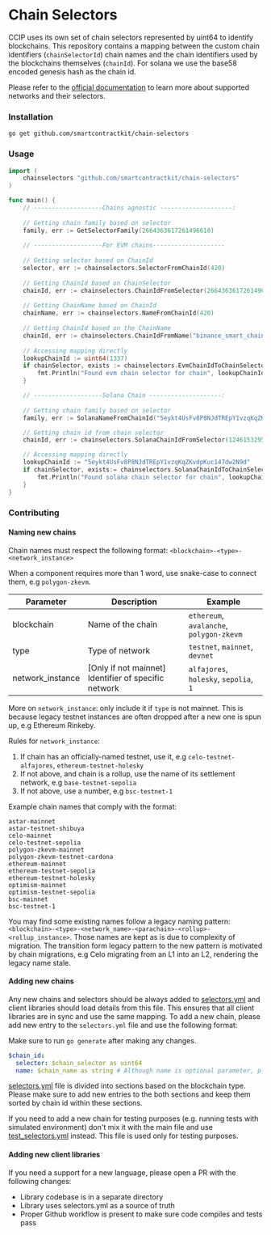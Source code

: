 # Chain Selectors

CCIP uses its own set of chain selectors represented by uint64 to identify blockchains. This repository contains a
mapping between the custom chain identifiers (`chainSelectorId`) chain names and the chain identifiers
used by the blockchains themselves (`chainId`). For solana we use the base58 encoded genesis hash as the chain id.

Please refer to the [official documentation](https://docs.chain.link/ccip/supported-networks) to learn more about
supported networks and their selectors.

### Installation

`go get github.com/smartcontractkit/chain-selectors`

### Usage

```go
import (
    chainselectors "github.com/smartcontractkit/chain-selectors"
)

func main() {
    // -------------------Chains agnostic --------------------:
    
    // Getting chain family based on selector
    family, err := GetSelectorFamily(2664363617261496610)
	
    // -------------------For EVM chains--------------------
	
    // Getting selector based on ChainId
    selector, err := chainselectors.SelectorFromChainId(420)
    
    // Getting ChainId based on ChainSelector
    chainId, err := chainselectors.ChainIdFromSelector(2664363617261496610)
    
    // Getting ChainName based on ChainId
    chainName, err := chainselectors.NameFromChainId(420)
    
    // Getting ChainId based on the ChainName
    chainId, err := chainselectors.ChainIdFromName("binance_smart_chain-testnet")
    
    // Accessing mapping directly
    lookupChainId := uint64(1337)
    if chainSelector, exists := chainselectors.EvmChainIdToChainSelector()[lookupChainId]; exists {
        fmt.Println("Found evm chain selector for chain", lookupChainId, ":", chainSelector)
    }

    // -------------------Solana Chain --------------------:
	
    // Getting chain family based on selector
    family, err := SolanaNameFromChainId("5eykt4UsFv8P8NJdTREpY1vzqKqZKvdpKuc147dw2N9d")

    // Getting chain id from chain selector
	chainId, err := chainselectors.SolanaChainIdFromSelector(124615329519749607)

    // Accessing mapping directly
    lookupChainId := "5eykt4UsFv8P8NJdTREpY1vzqKqZKvdpKuc147dw2N9d"
    if chainSelector, exists:= chainselectors.SolanaChainIdToChainSelector()[lookupChainId]; exists {
        fmt.Println("Found solana chain selector for chain", lookupChainId, ":", chainSelector)
    }   
}
```

### Contributing

#### Naming new chains

Chain names must respect the following format:
`<blockchain>-<type>-<network_instance>`

When a component requires more than 1 word, use snake-case to connect them, e.g `polygon-zkevm`.

| Parameter | Description | Example                       |
| --- | --- |-------------------------------|
| blockchain | Name of the chain | `ethereum`, `avalanche`, `polygon-zkevm`    |
| type | Type of network | `testnet`, `mainnet`, `devnet`      |
| network_instance | [Only if not mainnet] Identifier of specific network | `alfajores`, `holesky`, `sepolia`, `1` |

More on `network_instance`: only include it if `type` is not mainnet. This is because legacy testnet instances are often dropped after a new one is spun up, e.g Ethereum Rinkeby.

Rules for `network_instance`:
1. If chain has an officially-named testnet, use it, e.g
`celo-testnet-alfajores`, `ethereum-testnet-holesky`
2. If not above, and chain is a rollup, use the name of its settlement network, e.g `base-testnet-sepolia`
3. If not above, use a number, e.g `bsc-testnet-1`

Example chain names that comply with the format:
```
astar-mainnet
astar-testnet-shibuya
celo-mainnet
celo-testnet-sepolia
polygon-zkevm-mainnet
polygon-zkevm-testnet-cardona
ethereum-mainnet
ethereum-testnet-sepolia
ethereum-testnet-holesky
optimism-mainnet
optimism-testnet-sepolia
bsc-mainnet
bsc-testnet-1
```

You may find some existing names follow a legacy naming pattern: `<blockchain>-<type>-<network_name>-<parachain>-<rollup>-<rollup_instance>`. Those names are kept as is due to complexity of migration. The transition form legacy pattern to the new pattern is motivated by chain migrations, e.g Celo migrating from an L1 into an L2, rendering the legacy name stale.


#### Adding new chains

Any new chains and selectors should be always added to [selectors.yml](selectors.yml) and client libraries should load
details from this file. This ensures that all client libraries are in sync and use the same mapping.
To add a new chain, please add new entry to the `selectors.yml` file and use the following format:

Make sure to run `go generate` after making any changes.

```yaml
$chain_id:
  selector: $chain_selector as uint64
  name: $chain_name as string # Although name is optional parameter, please provide it and respect the format described below
```

[selectors.yml](selectors.yml) file is divided into sections based on the blockchain type. 
Please make sure to add new entries to the both sections and keep them sorted by chain id within these sections.

If you need to add a new chain for testing purposes (e.g. running tests with simulated environment) don't mix it with
the main file and use [test_selectors.yml](test_selectors.yml) instead. This file is used only for testing purposes.


#### Adding new client libraries

If you need a support for a new language, please open a PR with the following changes:

- Library codebase is in a separate directory
- Library uses selectors.yml as a source of truth
- Proper Github workflow is present to make sure code compiles and tests pass


